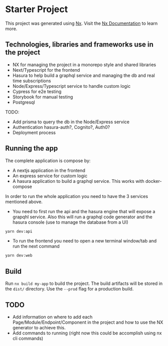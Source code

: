 

# Starter Project

This project was generated using [Nx](https://nx.dev).
Visit the [Nx Documentation](https://nx.dev) to learn more.

## Technologies, libraries and frameworks use in the project
- NX for managing the project in a monorepo style and shared libraries
- Next/Typescript for the frontend
- Hasura to help build a graphql service and managing the db and real time subscriptions
- Node/Express/Typescript service to handle custom logic
- Cypress for e2e testing
- Storybook for manual testing
- Postgresql

TODO:
- Add prisma to query the db in the Node/Express service
- Authentication hasura-auth?, Cognito?, Auth0?
- Deployment process
## Running the app
The complete application is compose by:
- A nextjs application in the frontend
- An express service for custom logic
- A hasura application to build a graphql service. This works with docker-compose

In order to run the whole application you need to have the 3 services mentioned above.

- You need to first run the api and the hasura engine that will expose a grapqhl service. Also this will run a graphql code generator and the hasura console (use to manage the database from a UI)
```bash
yarn dev:api
```
- To run the frontend you need to open a new terminal window/tab and run the next command
```bash
yarn dev:web
```

## Build

Run `nx build my-app` to build the project. The build artifacts will be stored in the `dist/` directory. Use the `--prod` flag for a production build.

## TODO
- Add information on where to add each Page/Module/Endpoint/Component in the project and how to use the NX generator to achieve this.
- Add commands to running (right now this could be accomplish using nx cli commands)
